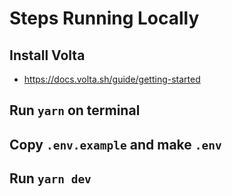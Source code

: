 # Steps Running Locally

## Install Volta

- https://docs.volta.sh/guide/getting-started

## Run `yarn` on terminal

## Copy `.env.example` and make `.env`

## Run `yarn dev`
